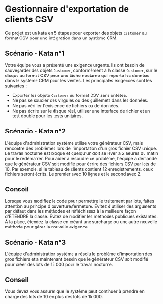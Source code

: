 # Gestionnaire d'exportation de clients CSV 

Ce projet est un kata en 5 étapes pour exporter des objets `Customer` au format CSV pour une intégration dans un système CRM.

## Scénario -  Kata n°1

Votre équipe vous a présenté une exigence urgente. Ils ont besoin de sauvegarder des objets `Customer`, conformément à la classe `Customer`, sur le disque au format CSV pour une tâche nocturne qui importe les données dans le système CRM pour les ventes. Les principales exigences sont les suivantes :

- Exporter les objets `Customer` au format CSV sans entêtes.
- Ne pas se soucier des virgules ou des guillemets dans les données.
- Ne pas vérifier l'existence de fichiers ou de données.
- Ne pas écrire sur le disque réel, utiliser une interface de fichier et un test double pour les tests unitaires.



## Scénario - Kata n°2

L'équipe d'administration système utilise votre générateur CSV, mais rencontre des problèmes lors de l'importation d'un gros fichier CSV unique. Le travail nocturne est bloqué et quelqu'un doit se lever à 2 heures du matin pour le redémarrer. Pour aider à résoudre ce problème, l'équipe a demandé que le générateur CSV soit modifié pour écrire des fichiers CSV par lots de 10. Par exemple, si le tableau de clients contient 12 enregistrements, deux fichiers seront écrits. Le premier avec 10 lignes et le second avec 2.

## Conseil

Lorsque vous modifiez le code pour permettre le traitement par lots, faites attention au principe d'ouverture/fermeture. Évitez d'utiliser des arguments par défaut dans les méthodes et réfléchissez à la meilleure façon d'ÉTENDRE la classe. Évitez de modifier les méthodes publiques existantes. À la place, étendez la classe en créant une surcharge ou une autre nouvelle méthode pour gérer la nouvelle exigence.

## Scénario - Kata n°3

L'équipe d'administration système a résolu le problème d'importation des gros fichiers et a maintenant besoin que le générateur CSV soit modifié pour créer des lots de 15 000 pour le travail nocturne.

## Conseil

Vous devez vous assurer que le système peut continuer à prendre en charge des lots de 10 en plus des lots de 15 000.
